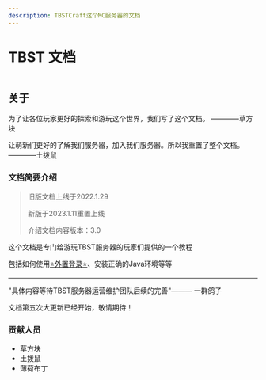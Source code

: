 ```yaml
---
description: TBSTCraft这个MC服务器的文档
---
```


# TBST 文档

<figure><img src=".gitbook/assets/组 6.png" alt=""><figcaption></figcaption></figure>

## 关于

为了让各位玩家更好的探索和游玩这个世界，我们写了这个文档。 ————草方块

让萌新们更好的了解我们服务器，加入我们服务器。所以我重置了整个文档。————土拨鼠

### 文档简要介绍

> 旧版文档上线于2022.1.29
>
> 新版于2023.1.11重置上线
>
> 介绍文档内容版本：3.0

这个文档是专门给游玩TBST服务器的玩家们提供的一个教程

包括如何使用[⭐外置登录⭐](jiao-cheng-bang-zhu/wai-zhi-deng-lu.md)、安装正确的Java环境等等

***

"具体内容等待TBST服务器运营维护团队后续的完善"——— 一群鸽子

文档第五次大更新已经开始，敬请期待！

### 贡献人员

* 草方块
* 土拨鼠
* 薄荷布丁
